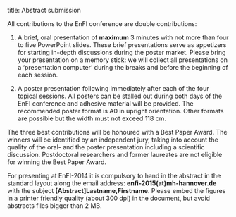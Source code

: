 title: Abstract submission

All contributions to the EnFI conference are double contributions:

1. A brief, oral presentation of **maximum** 3 minutes with not more than four to five PowerPoint slides.
These brief presentations serve as appetizers for starting in-depth discussions during the poster market. Please bring your presentation on a memory stick: we will collect all presentations on a ‘presentation computer’ during the breaks and before the beginning of each session.

2. A poster presentation following immediately after each of the four topical sessions. All posters can be stalled out during both days of the EnFI conference and adhesive material will be provided. The recommended poster format is A0 in upright orientation. Other formats are possible but the width must not exceed 118 cm.

The three best contributions will be honoured with a Best Paper Award. The winners will be identified by an independent jury, taking into account the quality of the oral- and the poster presentation including a scientific discussion. Postdoctoral researchers and former laureates are not eligible for winning the Best Paper Award.

For presenting at EnFI-2014 it is compulsory to hand in the abstract in the standard layout along the email address: **enfi-2015(at)mh-hannover.de** with the subject **[Abstract]Lastname,Firstname**. Please embed the figures in a printer friendly quality (about 300 dpi) in the document, but avoid abstracts files bigger than 2 MB.
